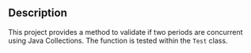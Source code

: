 ## Description

This project provides a method to validate if two periods are concurrent using Java Collections. The function is tested within the `Test` class.
